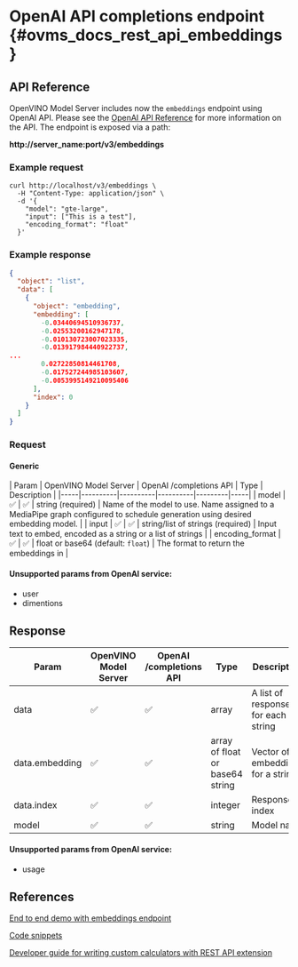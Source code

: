 # OpenAI API completions endpoint {#ovms_docs_rest_api_embeddings}

## API Reference
OpenVINO Model Server includes now the `embeddings` endpoint using OpenAI API.
Please see the [OpenAI API Reference](https://platform.openai.com/docs/api-reference/embeddings) for more information on the API.
The endpoint is exposed via a path:

<b>http://server_name:port/v3/embeddings</b>

### Example request

```
curl http://localhost/v3/embeddings \
  -H "Content-Type: application/json" \
  -d '{
    "model": "gte-large",
    "input": ["This is a test"],
    "encoding_format": "float"
  }'
```

### Example response

```json
{
  "object": "list",
  "data": [
    {
      "object": "embedding",
      "embedding": [
        -0.03440694510936737,
        -0.02553200162947178,
        -0.010130723007023335,
        -0.013917984440922737,
...
        0.02722850814461708,
        -0.017527244985103607,
        -0.0053995149210095406
      ],
      "index": 0
    }
  ]
}
```


### Request

#### Generic

| Param | OpenVINO Model Server | OpenAI /completions API | Type | Description |
|-----|----------|----------|----------|---------|-----|
| model | ✅ | ✅ | string (required) | Name of the model to use. Name assigned to a MediaPipe graph configured to schedule generation using desired embedding model.  |
| input | ✅ | ✅ | string/list of strings (required) | Input text to embed, encoded as a string or a list of strings  |
| encoding_format | ✅ | ✅ | float or base64 (default: `float`) | The format to return the embeddings in |

#### Unsupported params from OpenAI service:
- user
- dimentions

## Response

| Param | OpenVINO Model Server | OpenAI /completions API | Type | Description |
|-----|----------|----------|---------|-----|
| data | ✅ | ✅ | array | A list of responses for each string |
| data.embedding | ✅ | ✅ | array of float or base64 string | Vector of embeddings for a string. |
| data.index | ✅ | ✅ | integer | Response index |
| model | ✅ | ✅ | string |  Model name

#### Unsupported params from OpenAI service:

- usage


## References

[End to end demo with embeddings endpoint](../demos/embeddings/README.md)

[Code snippets](./clients_openai.md)

[Developer guide for writing custom calculators with REST API extension](./mediapipe.md)
